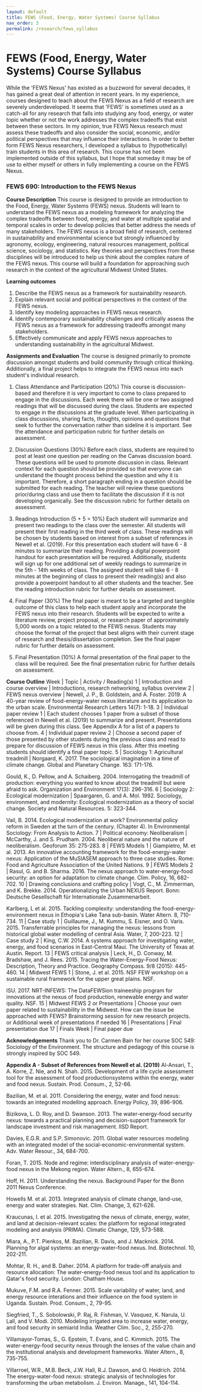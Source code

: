 ```yaml
---
layout: default
title: FEWS (Food, Energy, Water Systems) Course Syllabus
nav_order: 3
permalink: /research/fews_syllabus
---
```


FEWS (Food, Energy, Water Systems) Course Syllabus
==========

While the 'FEWS Nexus' has existed as a buzzword for several decades, it has gained a great deal of attention in recent years. In my experience, courses designed to teach about the FEWS Nexus as a field of research are severely underdeveloped. It seems that 'FEWS' is sometimes used as a catch-all for any research that falls into studying any food, energy, or water topic whether or not the work addresses the complex tradeoffs that exist between these sectors. In my opinion, true FEWS Nexus research must assess these tradeoffs and also consider the social, economic, and/or political perspectives that may influence their interactions. In order to better form FEWS Nexus researchers, I developed a syllabus to (hypothetically) train students in this area of research. This course has not been implemented outside of this syllabus, but I hope that someday it may be of use to either myself or others in fully implementing a course on the FEWS Nexus.

### FEWS 690: Introduction to the FEWS Nexus

**Course Description**
This course is designed to provide an introduction to the Food, Energy, Water Systems (FEWS) nexus. Students will learn to understand the FEWS nexus as a modeling framework for analyzing the complex tradeoffs between food, energy, and water at multiple spatial and temporal scales in order to develop policies that better address the needs of many stakeholders. The FEWS nexus is a broad field of research, centered in sustainability and environmental science but strongly influenced by agronomy, ecology, engineering, natural resources management, political science, sociology, and statistics. Key theories and perspectives from these disciplines will be introduced to help us think about the complex nature of the FEWS nexus. This course will build a foundation for approaching such research in the context of the agricultural Midwest United States.

**Learning outcomes**
1. Describe the FEWS nexus as a framework for sustainability research.
2. Explain relevant social and political perspectives in the context of the FEWS nexus.
3. Identify key modeling approaches in FEWS nexus research.
4. Identify contemporary sustainability challenges and critically assess the FEWS nexus as a framework for addressing tradeoffs amongst many stakeholders.
5. Effectively communicate and apply FEWS nexus approaches to understanding sustainability in the agricultural Midwest.

**Assignments and Evaluation**
The course is designed primarily to promote discussion amongst students and build community through critical thinking. Additionally, a final project helps to integrate the FEWS nexus into each student's individual research.

1. Class Attendance and Participation (20%)
This course is discussion-based and therefore it is very important to come to class prepared to engage in the discussions. Each week there will be one or two assigned readings that will be discussed during the class. Students are expected to engage in the discussions at the graduate level. When participating in class discussions, sharing facts, thoughts, opinions and questions that seek to further the conversation rather than sideline it is important. See the attendance and participation rubric for further details on assessment.

2. Discussion Questions (30%)
Before each class, students are required to post at least one question per reading on the Canvas discussion board. These questions will be used to promote discussion in class. Relevant context for each question should be provided so that everyone can understand the thought process behind the question and why it is important. Therefore, a short paragraph ending in a question should be submitted for each reading. The teacher will review these questions prior/during class and use them to facilitate the discussion if it is not developing organically. See the discussion rubric for further details on assessment.

3. Readings Introduction (5 + 5 = 10%)
Each student will summarize and present two readings to the class over the semester. All students will present their first reading in the third week of class. These readings will be chosen by students based on interest from a subset of references in Newell et al. (2019). For this presentation each student will have 6 - 8 minutes to summarize their reading. Providing a digital powerpoint handout for each presentation will be required. Additionally, students will sign up for one additional set of weekly readings to summarize in the 5th - 14th weeks of class. The assigned student will take 6 - 8 minutes at the beginning of class to present their reading(s) and also provide a powerpoint handout to all other students and the teacher. See the reading introduction rubric for further details on assessment.

4. Final Paper (30%)
The final paper is meant to be a targeted and tangible outcome of this class to help each student apply and incorporate the FEWS nexus into their research. Students will be expected to write a literature review, project proposal, or research paper of approximately 5,000 words on a topic related to the FEWS nexus. Students may choose the format of the project that best aligns with their current stage of research and thesis/dissertation completion. See the final paper rubric for further details on assessment.

5. Final Presentation (10%)
A formal presentation of the final paper to the class will be required. See the final presentation rubric for further details on assessment.

**Course Outline** 
Week | Topic | Activity / Reading(s)
1 | Introduction and course overview | Introductions, research networking, syllabus overview
2 | FEWS nexus overview | Newell, J. P., B. Goldstein, and A. Foster. 2019. A 40-year review of food-energy-water nexus literature and its application to the urban scale. Environmental Research Letters 14(7): 1-18.
3 | Individual paper review 1 | Each student chooses 1 paper from a subset of those referenced in Newell et al. (2019) to summarize and present. Presentations will be given during this class. See Appendix A for a list of a papers to choose from.
4 | Individual paper review 2 | Choose a second paper of those presented by other students during the previous class and read to prepare for discussion of FEWS nexus in this class. After this meeting students should identify a final paper topic.
5 | Sociology 1: Agricultural treadmill | Norgaard, K. 2017. The sociological imagination in a time of climate change. Global and Planetary Change. 163: 171-176.

Gould, K., D. Pellow, and A. Schaiberg. 2004. Interrogating the treadmill of production: everything you wanted to know about the treadmill but were afraid to ask. Organization and Environment 17(3): 296-316.
6 | Sociology 2: Ecological modernization | Spaargaren, G. and A. Mol. 1992. Sociology, environment, and modernity: Ecological modernization as a theory of social change. Society and Natural Resources. 5: 323-344.

Vail, B. 2014. Ecological modernization at work? Environmental policy reform in Sweden at the turn of the century. (Chapter 4). In Environmental Sociology: From Analysis to Action.
7 | Political economy: Neoliberalism | McCarthy, J. and S. Prudham. 2004. Neoliberal nature and the nature of neoliberalism. Geoforum 35: 275-283.
8 | FEWS Models 1 | Giampietro, M. et al. 2013. An innovative accounting framework for the food-energy-water nexus: Application of the MuSIASEM approach to three case studies. Rome: Food and Agriculture Association of the United Nations.
9 | FEWS Models 2 | Rasul, G. and B. Sharma. 2016. The nexus approach to water-energy-food security: an option for adaptation to climate change. Clim. Policy, 16, 682-702.
10 | Drawing conclusions and crafting policy | Vogt, C., M. Zimmerman, and K. Brekke. 2014. Operationalizing the Urban NEXUS Report. Bonn: Deutsche Gesellschaft für Internationale Zusammenarbeit.

Karlberg, L et al. 2015. Tackling complexity: understanding the food-energy-environment nexus in Ethopia's Lake Tana sub-basin. Water Altern. 8, 710-734.
11 | Case study 1 | Guillaume, J., M. Kummu, S. Eisner, and O. Varis. 2015. Transferrable principles for managing the nexus: lessons from historical global water modelling of central Asia. Water, 7, 200-223.
12 | Case study 2 | King, C.W. 2014. A systems approach for investigating water, energy, and food scenarios in East-Central Maui. The University of Texas at Austin. Report.
13 | FEWS critical analysis | Leck, H., D. Conway, M. Bradshaw, and J. Rees. 2015. Tracing the Water-Energy-Food Nexus: Description, Theory and Practice. Geography Compass. 9/8 (2015): 445-460.
14 | Midwest FEWS 1 | Stone, J. et al. 2015. NSF FEW workshop on a sustainable rural framework for the upper great plains. NSF.

ISU. 2017. NRT-INFEWS: The DataFEWSion traineeship program for innovations at the nexus of food production, renewable energy and water quality. NSF.
15 | Midwest FEWS 2 or Presentations | Choose your own paper related to sustainability in the Midwest. How can the issue be approached with FEWS? Brainstorming session for new research projects. or Additional week of presentations if needed
16 | Presentations | Final presentation due
17 | Finals Week | Final paper due

**Acknowledgements**
Thank you to Dr. Carmen Bain for her course SOC 549: Sociology of the Environment. The structure and pedagogy of this course is strongly inspired by SOC 549.

**Appendix A - Subset of References from Newell et al. (2019)**
Al-Ansari, T., A. Korre, Z. Nie, and N. Shah. 2015. Development of a life cycle assessment tool for the assessment of food productionsystems within the energy, water and food nexus. Sustain. Prod. Consum., 2, 52-66.

Bazilian, M. et al. 2011. Considering the energy, water and food nexus: towards an integrated modelling approach. Energy Policy, 39, 896-906.

Bizikova, L. D. Roy, and D. Swanson. 2013. The water-energy-food security nexus: towards a practical planning and decision-support framework for landscape investment and risk management. IISD Report.

Davies, E.G.R. and S.P. Simonovic. 2011. Global water resources modeling with an integrated model of the social-economic-environmental system. Adv. Water Resour., 34, 684-700.

Foran, T. 2015. Node and regime: interdisciplinary analysis of water-energy-food nexus in the Mekong region. Water Altern., 8, 655-674.

Hoff, H. 2011. Understanding the nexus. Background Paper for the Bonn 2011 Nexus Conference.

Howells M. et al. 2013. Integrated analysis of climate change, land-use, energy and water strategies. Nat. Clim. Change, 3, 621-626.

Kraucunas, I. et al. 2015. Investigating the nexus of climate, energy, water, and land at decision-relevant scales: the platform for regional integrated modeling and analysis (PRIMA). Climatic Change, 129, 573-588.

Miara, A., P.T. Pienkos, M. Bazilian, R. Davis, and J. Macknick. 2014. Planning for algal systems: an energy-water-food nexus. Ind. Biotechnol. 10, 202-211.

Mohtar, R. H., and B. Daher. 2014. A platform for trade-off analysis and resource allocation: The water-energy-food nexus tool and its application to Qatar's food security. London: Chatham House.

Mukuve, F.M. and R.A. Fenner. 2015. Scale variability of water, land, and energy resource interations and their influence on the food system in Uganda. Sustain. Prod. Consum., 2, 79-95.

Siegfried, T., S. Sobolowski, P. Raj, R. Fishman, V. Vasquez, K. Narula, U. Lall, and V. Modi. 2010. Modeling irrigated area to increase water, energy, and food security in semiarid India. Weather Clim. Soc., 2, 255-270.

Villamayor-Tomas, S., G. Epstein, T. Evans, and C. Kimmich. 2015. The water-energy-food security nexus through the lenses of the value chain and the institutional analysis and development frameworks. Water Altern., 8, 735-755.

Villarroel, W.R., M.B. Beck, J.W. Hall, R.J. Dawson, and O. Heidrich. 2014. The energy-water-food nexus: strategic analysis of technologies for transforming the urban metabolism. J. Environ. Manage., 141, 104-114.
